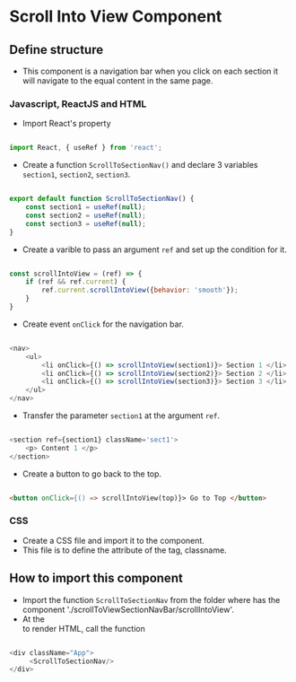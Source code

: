 # Scroll Into View Component

## Define structure
- This component is a navigation bar when you click on each section it will navigate to the equal content in the same page.

### Javascript, ReactJS and HTML
- Import React's property 

```js

import React, { useRef } from 'react';

```

- Create a function `ScrollToSectionNav()` and declare 3 variables `section1`, `section2`, `section3`.

```js

export default function ScrollToSectionNav() {
    const section1 = useRef(null); 
    const section2 = useRef(null);
    const section3 = useRef(null);
}

```

- Create a varible to pass an argument `ref` and set up the condition for it.

```js

const scrollIntoView = (ref) => {
    if (ref && ref.current) {
        ref.current.scrollIntoView({behavior: 'smooth'});
    }
}

```

- Create event `onClick` for the navigation bar.

```js

<nav>
    <ul>
        <li onClick={() => scrollIntoView(section1)}> Section 1 </li>
        <li onClick={() => scrollIntoView(section2)}> Section 2 </li>
        <li onClick={() => scrollIntoView(section3)}> Section 3 </li>
    </ul>
</nav>

```

- Transfer the parameter `section1` at the argument `ref`.

```js

<section ref={section1} className='sect1'>
    <p> Content 1 </p>
</section>

```

- Create a button to go back to the top.

```html

<button onClick={() => scrollIntoView(top)}> Go to Top </button>

```

### CSS
- Create a CSS file and import it to the component.
- This file is to define the attribute of the tag, classname.



## How to import this component
- Import the function `ScrollToSectionNav` from the folder where has the component './scrollToViewSectionNavBar/scrollIntoView'.
- At the <div> to render HTML, call the function

```js

<div className="App">
     <ScrollToSectionNav/>
</div>

```
